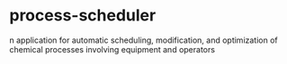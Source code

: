 # process-scheduler
n application for automatic scheduling, modification, and optimization of chemical processes involving equipment and operators
